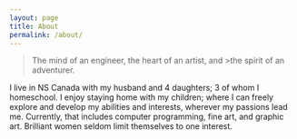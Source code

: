 ```yaml
---
layout: page
title: About
permalink: /about/
---
```

>The mind of an engineer, the heart of an artist, and >the spirit of an adventurer.


I live in NS Canada with my husband and 4 daughters; 3 of whom I homeschool.  I enjoy staying home with my children; where I can freely explore and develop my abilities and interests, wherever my passions lead me. Currently, that includes computer programming, fine art, and graphic art. Brilliant women seldom limit themselves to one interest. 
